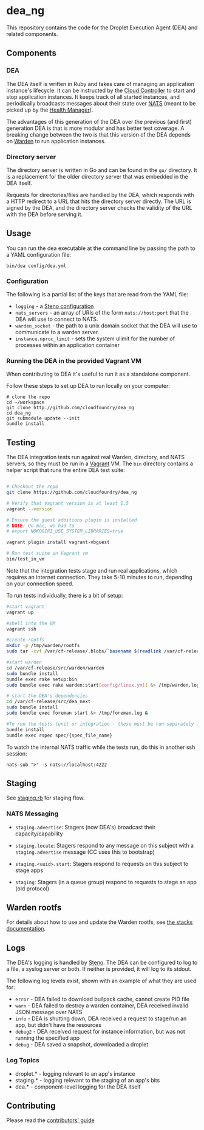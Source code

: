 # dea_ng

This repository contains the code for the Droplet Execution Agent (DEA)
and related components.

## Components

### DEA

The DEA itself is written in Ruby and takes care of managing an
application instance's lifecycle. It can be instructed by the [Cloud
Controller][cc] to start and stop application instances. It keeps track
of all started instances, and periodically broadcasts messages about
their state over [NATS][nats] (meant to be picked up by the [Health
Manager][hm]).

The advantages of this generation of the DEA over the previous (and
first) generation DEA is that is more modular and has better test
coverage. A breaking change between the two is that this version of the
DEA depends on [Warden][warden] to run application instances.

[cc]: https://github.com/cloudfoundry/cloud_controller_ng
[nats]: https://github.com/derekcollison/nats
[hm]: https://github.com/cloudfoundry/health_manager
[warden]: https://github.com/cloudfoundry/warden

### Directory server

The directory server is written in Go and can be found in the `go/`
directory. It is a replacement for the older directory server that was
embedded in the DEA itself.

Requests for directories/files are handled by the DEA, which responds
with a HTTP redirect to a URL that hits the directory server directly.
The URL is signed by the DEA, and the directory server checks the
validity of the URL with the DEA before serving it.


## Usage

You can run the dea executable at the command line by passing the path
to a YAML configuration file:

```shell
bin/dea config/dea.yml
```

### Configuration

The following is a partial list of the keys that are read from the YAML file:

* `logging` - a [Steno configuration](http://github.com/cloudfoundry/steno#from-yaml-file)
* `nats_servers` - an array of URIs of the form `nats://host:port` that the DEA will use to connect to NATS.
* `warden_socket` - the path to a unix domain socket that the DEA will use to communicate to a warden server.
* `instance.nproc_limit` - sets the system ulimit for the number of processes within an application container

### Running the DEA in the provided Vagrant VM

When contributing to DEA it's useful to run it as a standalone
component.

[vagrant]: http://docs.vagrantup.com/v2/installation/index.html

Follow these steps to set up DEA to run locally on your computer:

```shell
# clone the repo
cd ~/workspace
git clone http://github.com/cloudfoundry/dea_ng
cd dea_ng
git submodule update --init
bundle install

```

## Testing

The DEA integration tests run against real Warden, directory, and NATS servers, so they must be run
in a [Vagrant][vagrant] VM. The `bin` directory contains a helper script that runs the entire DEA test suite:

[vagrant]: http://docs.vagrantup.com/v2/installation/index.html

```bash

# Checkout the repo
git clone https://github.com/cloudfoundry/dea_ng

# Verify that Vagrant version is at least 1.5
vagrant --version

# Ensure the guest additions plugin is installed
# NOTE: On mac, we had to
# export NOKOGIRI_USE_SYSTEM_LIBRARIES=true

vagrant plugin install vagrant-vbguest

# Run test suite in Vagrant vm
bin/test_in_vm
```
Note that the integration tests stage and run real applications, which requires an internet connection.
They take 5-10 minutes to run, depending on your connection speed.

To run tests individually, there is a bit of setup:

```bash
#start vagrant
vagrant up

#shell into the VM
vagrant ssh

#create rootfs
mkdir -p /tmp/warden/rootfs
sudo tar -xvf /var/cf-release/.blobs/`basename $(readlink /var/cf-release/blobs/rootfs/*)` -C /tmp/warden/rootfs

#start warden
cd /var/cf-release/src/warden/warden
sudo bundle install
bundle exec rake setup:bin
sudo bundle exec rake warden:start[config/linux.yml] &> /tmp/warden.log &

# start the DEA's dependencies
cd /var/cf-release/src/dea_next
sudo bundle install
sudo bundle exec foreman start &> /tmp/foreman.log &

#To run the tests (unit or integration - these must be run separately if run as suites):
bundle install
bundle exec rspec spec/{spec_file_name}
```

To watch the internal NATS traffic while the tests run, do this
in another ssh session:

```
nats-sub ">" -s nats://localhost:4222
```

## Staging

See [staging.rb](lib/dea/responders/staging.rb) for staging flow.

### NATS Messaging

- `staging.advertise`: Stagers (now DEA's) broadcast their capacity/capability

- `staging.locate`: Stagers respond to any message on this subject with a
  `staging.advertise` message (CC uses this to bootstrap)

- `staging.<uuid>.start`: Stagers respond to requests on this subject to stage apps

- `staging`: Stagers (in a queue group) respond to requests to stage an app
  (old protocol)

## Warden rootfs

For details about how to use and update the Warden rootfs, see [the stacks documentation](https://github.com/cloudfoundry/stacks).

## Logs

The DEA's logging is handled by [Steno](https://github.com/cloudfoundry/steno).
The DEA can be configured to log to a file, a syslog server or both. If neither is provided,
it will log to its stdout.

The following log levels exist, shown with an example of what they are used for:
* `error` - DEA failed to download builpack cache, cannot create PID file
* `warn` - DEA failed to destroy a warden container, DEA received invalid JSON message over NATS
* `info` - DEA is shutting down, DEA received a request to stage/run an app, but didn't have the resources
* `debug2` - DEA received request for instance information, but was not running the specified app
* `debug` - DEA saved a snapshot, downloaded a droplet

### Log Topics

* droplet.* - logging relevant to an app's instance
* staging.* - logging relevant to the staging of an app's bits
* dea.* - component-level logging for the DEA itself

## Contributing

Please read the [contributors' guide](https://github.com/cloudfoundry/dea_ng/blob/master/CONTRIBUTING.md)
